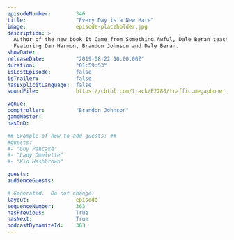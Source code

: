 ```yaml
---
episodeNumber:        346
title:                "Every Day is a New Hate"
image:                episode-placeholder.jpg
description: >
  Author of the new book It Came from Something Awful, Dale Beran teaches us the history 4chan and 8chan. How did simple websites transform into centers of white nationalism, violence and tools of politics? 
  Featuring Dan Harmon, Brandon Johnson and Dale Beran.
showDate:             
releaseDate:          "2019-08-22 10:00:00Z"
duration:             "01:59:53"
isLostEpisode:        false
isTrailer:            false
hasExplicitLanguage:  false
soundFile:            https://chtbl.com/track/E2288/traffic.megaphone.fm/STA3768422803.mp3?updated=1596576016

venue:                
comptroller:          "Brandon Johnson"
gameMaster:           
hasDnD:               

## Example of how to add guests: ##
#guests:
#- "Guy Pancake"
#- "Lady Omelette"
#- "Kid Hashbrown"

guests:
audienceGuests:

# Generated.  Do not change:
layout:               episode
sequenceNumber:       363
hasPrevious:          True
hasNext:              True
podcastDynamiteId:    363
---
```


<!-- The episode description will be rendered here -->
<!-- Add your content below here -->

